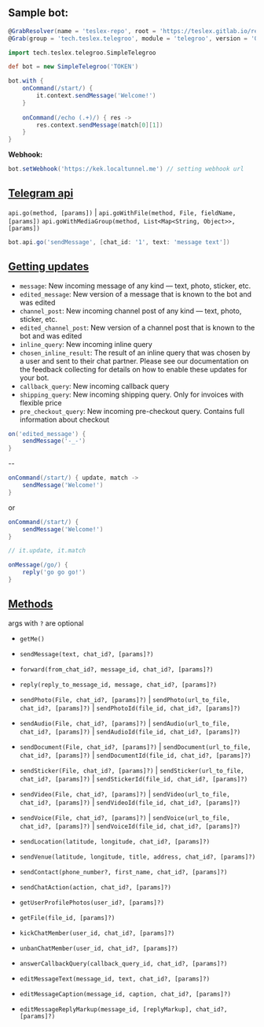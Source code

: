## Sample bot:

```groovy
@GrabResolver(name = 'teslex-repo', root = 'https://teslex.gitlab.io/repo')
@Grab(group = 'tech.teslex.telegroo', module = 'telegroo', version = '0.4.0-SNAPSHOT')

import tech.teslex.telegroo.SimpleTelegroo

def bot = new SimpleTelegroo('TOKEN')

bot.with {
	onCommand(/start/) {
		it.context.sendMessage('Welcome!')
	}
	
	onCommand(/echo (.+)/) { res ->
		res.context.sendMessage(match[0][1])
	}
}

```

**Webhook:**
```groovy
bot.setWebhook('https://kek.localtunnel.me') // setting webhook url
```

## [Telegram api](https://core.telegram.org/bots/api)

`api.go(method, [params])` |
`api.goWithFile(method, File, fieldName, [params])`
`api.goWithMediaGroup(method, List<Map<String, Object>>, [params])`

```groovy
bot.api.go('sendMessage', [chat_id: '1', text: 'message text'])
```


## [Getting updates](https://core.telegram.org/bots/api#getting-updates)

- `message`: New incoming message of any kind — text, photo, sticker, etc. 
- `edited_message`:  New version of a message that is known to the bot and was edited
- `channel_post`: New incoming channel post of any kind — text, photo, sticker, etc.
- `edited_channel_post`: New version of a channel post that is known to the bot and was edited
- `inline_query`: New incoming inline query
- `chosen_inline_result`: The result of an inline query that was chosen by a user and sent to their chat partner. Please see our documentation on the feedback collecting for details on how to enable these updates for your bot.
- `callback_query`: New incoming callback query
- `shipping_query`: New incoming shipping query. Only for invoices with flexible price
- `pre_checkout_query`: New incoming pre-checkout query. Contains full information about checkout


```groovy
on('edited_message') {
	sendMessage('-_-')
}
```

--

```groovy
onCommand(/start/) { update, match ->
	sendMessage('Welcome!')
}
```
or
```groovy
onCommand(/start/) {
	sendMessage('Welcome!')
}

// it.update, it.match
```
```groovy
onMessage(/go/) {
	reply('go go go!')
} 
```

## [Methods](https://core.telegram.org/bots/api#available-methods)
args with `?` are optional

- `getMe()`

- `sendMessage(text, chat_id?, [params]?)`

- `forward(from_chat_id?, message_id, chat_id?, [params]?)`

- `reply(reply_to_message_id, message, chat_id?, [params]?)`

- `sendPhoto(File, chat_id?, [params]?)` | `sendPhoto(url_to_file, chat_id?, [params]?)` | `sendPhotoId(file_id, chat_id?, [params]?)`

- `sendAudio(File, chat_id?, [params]?)` | `sendAudio(url_to_file, chat_id?, [params]?)` | `sendAudioId(file_id, chat_id?, [params]?)`

- `sendDocument(File, chat_id?, [params]?)` | `sendDocument(url_to_file, chat_id?, [params]?)` | `sendDocumentId(file_id, chat_id?, [params]?)`

- `sendSticker(File, chat_id?, [params]?)` | `sendSticker(url_to_file, chat_id?, [params]?)` | `sendStickerId(file_id, chat_id?, [params]?)`

- `sendVideo(File, chat_id?, [params]?)` | `sendVideo(url_to_file, chat_id?, [params]?)` | `sendVideoId(file_id, chat_id?, [params]?)`

- `sendVoice(File, chat_id?, [params]?)` | `sendVoice(url_to_file, chat_id?, [params]?)` | `sendVoiceId(file_id, chat_id?, [params]?)`

- `sendLocation(latitude, longitude, chat_id?, [params]?)`

- `sendVenue(latitude, longitude, title, address, chat_id?, [params]?)`

- `sendContact(phone_number?, first_name, chat_id?, [params]?)`

- `sendChatAction(action, chat_id?, [params]?)`

- `getUserProfilePhotos(user_id?, [params]?)`

- `getFile(file_id, [params]?)`

- `kickChatMember(user_id, chat_id?, [params]?)`

- `unbanChatMember(user_id, chat_id?, [params]?)`

- `answerCallbackQuery(callback_query_id, chat_id?, [params]?)`

- `editMessageText(message_id, text, chat_id?, [params]?)`

- `editMessageCaption(message_id, caption, chat_id?, [params]?)`

- `editMessageReplyMarkup(message_id, [replyMarkup], chat_id?, [params]?)`
